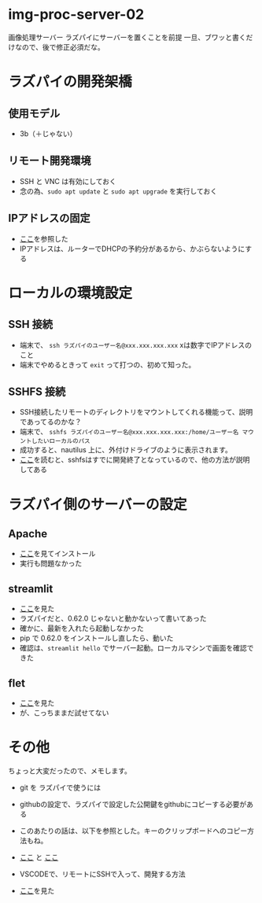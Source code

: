 # img-proc-server-02
画像処理サーバー
ラズパイにサーバーを置くことを前提
一旦、ブワッと書くだけなので、後で修正必須だな。

# ラズパイの開発架橋
## 使用モデル
* 3b（＋じゃない）

## リモート開発環境
* SSH と VNC は有効にしておく
* 念の為、`sudo apt update` と `sudo apt upgrade` を実行しておく

## IPアドレスの固定
* [ここ](https://mugeek.hatenablog.com/entry/2019/05/27/230256)を参照した
* IPアドレスは、ルーターでDHCPの予約分があるから、かぶらないようにする

# ローカルの環境設定
## SSH 接続
* 端末で、 `ssh ラズパイのユーザー名@xxx.xxx.xxx.xxx` xは数字でIPアドレスのこと
* 端末でやめるときって `exit` って打つの、初めて知った。

## SSHFS 接続
* SSH接続したリモートのディレクトリをマウントしてくれる機能って、説明であってるのかな？
* 端末で、 `sshfs ラズパイのユーザー名@xxx.xxx.xxx.xxx:/home/ユーザー名 マウントしたいローカルのパス`
* 成功すると、nautilus 上に、外付けドライブのように表示されます。
* [ここ](https://developers.gmo.jp/18603/)を読むと、sshfsはすでに開発終了となっているので、他の方法が説明してある

# ラズパイ側のサーバーの設定
## Apache
* [ここ](https://www.fabshop.jp/webserver-apache/)を見てインストール
* 実行も問題なかった

## streamlit
* [ここ](https://hitori-sekai.com/python/error-streamlit-install/)を見た
* ラズパイだと、0.62.0 じゃないと動かないって書いてあった
* 確かに、最新を入れたら起動しなかった
* pip で 0.62.0 をインストールし直したら、動いた
* 確認は、`streamlit hello` でサーバー起動。ローカルマシンで画面を確認できた

## flet
* [ここ](https://qiita.com/NasuPanda/items/48849d7f925784d6b6a0)を見た
* が、こっちままだ試せてない

# その他
ちょっと大変だったので、メモします。
* git を ラズパイで使うには
 * githubの設定で、ラズパイで設定した公開鍵をgithubにコピーする必要がある
 * このあたりの話は、以下を参照とした。キーのクリップボードへのコピー方法もね。
 * [ここ](https://qiita.com/shizuma/items/2b2f873a0034839e47ce) と [ここ](https://qiita.com/Kzno/items/6f2fa98256bdffb0fd43)
 
* VSCODEで、リモートにSSHで入って、開発する方法
 * [ここ](https://tec.tecotec.co.jp/entry/2021/12/11/000000)を見た
 
